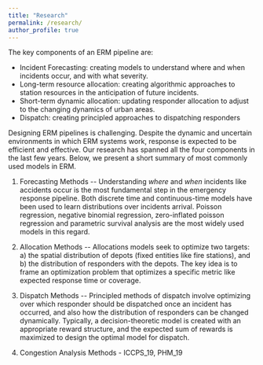 ```yaml
---
title: "Research"
permalink: /research/
author_profile: true
---
```


<p>The key components of an ERM pipeline are:</p>
<ul>
<li>Incident Forecasting: creating models to understand where and when incidents occur, and with what severity.</li>
<li>Long-term resource allocation: creating algorithmic approaches to station resources in the anticipation of future incidents.</li>
<li>Short-term dynamic allocation: updating responder allocation to adjust to the changing dynamics of urban areas.</li>
<li>Dispatch: creating principled approaches to dispatching responders</li>
</ul>
<p>Designing ERM pipelines is challenging. Despite the dynamic and uncertain environments in which ERM systems work, response is expected to be efficient and effective. Our research has spanned all the four components in the last few years. Below, we present a short summary of most commonly used models in ERM.</p>


1. Forecasting Methods -- Understanding <i>where</i> and <i>when</i> incidents like accidents occur is the most fundamental step in the emergency response pipeline. Both discrete time and continuous-time models have been used to learn distributions over incidents arrival. Poisson regression, negative binomial regression, zero-inflated poisson regression and parametric survival analysis are the most widely used models in this regard.

2. Allocation Methods -- Allocations models seek to optimize two targets: a) the spatial distribution of depots (fixed entities like fire stations), and b) the distribution of responders with the depots. The key idea is to frame an optimization problem that optimizes a specific metric like expected response time or coverage. 

3. Dispatch Methods -- Principled methods of dispatch involve optimizing over which responder should be dispatched once an incident has occurred, and also how the distribution of responders can be changed dynamically. Typically, a decision-theoretic model is created with an appropriate reward structure, and the expected sum of rewards is maximized to design the optimal model for dispatch.

4. Congestion Analysis Methods - ICCPS_19, PHM_19

<!-- The problem is challenging because the correct answer may not only depend upon just sending the nearest emergency responder, but sometimes it may also require proactively placing emergency vehicles in regions with higher incident likelihood. Sending the nearest available responder by euclidean distance ignores road networks and their congestion, as well as where the resources are stationed. Greedily assigning resources to incidents can lead to resources being pulled away from their stations, increasing response times if an incident occurs in the future in the area where responder should be positioned. The goal of this project is to enable an ERM pipeline that solves these problem strategically.  -->

